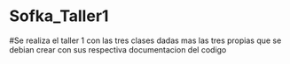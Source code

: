 # Sofka_Taller1

#Se realiza el taller 1 con las tres clases dadas mas las tres propias que se debian crear con sus respectiva documentacion del codigo
